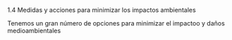 1.4 Medidas y acciones para minimizar los impactos ambientales

Tenemos un gran número de opciones para minimizar el impactoo y daños medioambientales

